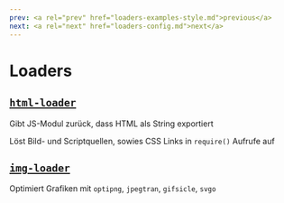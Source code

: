 ```yaml
---
prev: <a rel="prev" href="loaders-examples-style.md">previous</a>
next: <a rel="next" href="loaders-config.md">next</a>
---
```


# Loaders

## [`html-loader`](https://github.com/webpack/html-loader)

Gibt JS-Modul zurück, dass HTML als String exportiert
<!--{p:data-bespoke-bullet=0}-->

Löst Bild- und Scriptquellen, sowies CSS Links in `require()` Aufrufe auf
<!--{p:data-bespoke-bullet=1}-->

## [`img-loader`](https://github.com/thetalecrafter/img-loader)
<!--{h2:data-bespoke-bullet=2}-->

Optimiert Grafiken mit `optipng`, `jpegtran`, `gifsicle`, `svgo`
<!--{p:data-bespoke-bullet=2}-->
